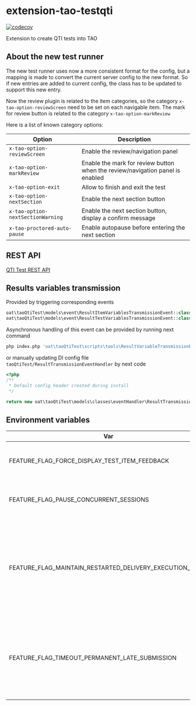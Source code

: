 # extension-tao-testqti

[![codecov](https://codecov.io/gh/oat-sa/extension-tao-testqti/branch/master/graph/badge.svg?token=L2pTXu17kz)](https://codecov.io/gh/oat-sa/extension-tao-testqti)

Extension to create QTI tests into TAO

## About the new test runner

The new test runner uses now a more consistent format for the config, but a mapping is made to convert the current server config to the new format. So if new entries are added to current config, the class has to be updated to support this new entry.

Now the review plugin is related to the item categories, so the category `x-tao-option-reviewScreen` need to be set on each navigable item. The mark for review button is related to the category `x-tao-option-markReview`

Here is a list of known category options:

| Option                            | Description                                                                   |
| --------------------------------- | ----------------------------------------------------------------------------- |
| `x-tao-option-reviewScreen`       | Enable the review/navigation panel                                            |
| `x-tao-option-markReview`         | Enable the mark for review button when the review/navigation panel is enabled |
| `x-tao-option-exit`               | Allow to finish and exit the test                                             |
| `x-tao-option-nextSection`        | Enable the next section button                                                |
| `x-tao-option-nextSectionWarning` | Enable the next section button, display a confirm message                     |
| `x-tao-proctored-auto-pause`      | Enable autopause before entering the next section                             |

## REST API

[QTI Test REST API](https://editor.swagger.io/?url=https%3A%2F%2Fraw.githubusercontent.com%2Foat-sa%2Fextension-tao-testqti%2Fmaster%2Fdoc%2Fswagger.json)

## Results variables transmission

Provided by triggering corresponding events

```PHP
oat\taoQtiTest\models\event\ResultItemVariablesTransmissionEvent::class
oat\taoQtiTest\models\event\ResultTestVariablesTransmissionEvent::class
```

Asynchronous handling of this event can be provided by running next command

```bash
php index.php 'oat\taoQtiTest\scripts\tools\ResultVariableTransmissionEvenHandlerSwitcher' --class 'oat\taoQtiTest\models\classes\eventHandler\ResultTransmissionEventHandler\AsynchronousResultTransmissionEventHandler'
```

or manually updating DI config file `taoQtiTest/ResultTransmissionEventHandler` by next code

```PHP
<?php
/**
 * Default config header created during install
 */

return new oat\taoQtiTest\models\classes\eventHandler\ResultTransmissionEventHandler\AsynchronousResultTransmissionEventHandler();
```

## Environment variables

| Var                                                      | Description                                                                                                                                                                                                                                                   |
| -------------------------------------------------------- | ------------------------------------------------------------------------------------------------------------------------------------------------------------------------------------------------------------------------------------------------------------- |
| FEATURE_FLAG_FORCE_DISPLAY_TEST_ITEM_FEEDBACK            | Even if itemSessionControl `showFeedback` option is false, show item feedback modal                                                                                                                                                                           |
| FEATURE_FLAG_PAUSE_CONCURRENT_SESSIONS                   | When set, forces restoring the timers state from the browser storage on test init                                                                                                                                                                             |
| FEATURE_FLAG_MAINTAIN_RESTARTED_DELIVERY_EXECUTION_STATE | Typed environment variable, controlling whether a delivery execution state should be kept as is or reset each time it starts. If `"false"` the state will be reset on each restart. Default behavior. If `"true"` the state will be maintained upon a restart |
| FEATURE_FLAG_TIMEOUT_PERMANENT_LATE_SUBMISSION           | When true, timeout transitions are treated as late submissions and item responses are automatically saved/persisted regardless of itemSessionControl allowLateSubmission. Default: false.                                                                     |
